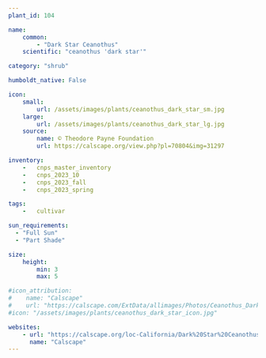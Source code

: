 ```yaml
---
plant_id: 104

name: 
    common: 
        - "Dark Star Ceanothus"   
    scientific: "ceanothus 'dark star'" 

category: "shrub"

humboldt_native: False

icon: 
    small: 
        url: /assets/images/plants/ceanothus_dark_star_sm.jpg 
    large: 
        url: /assets/images/plants/ceanothus_dark_star_lg.jpg 
    source: 
        name: © Theodore Payne Foundation
        url: https://calscape.org/view.php?pl=70804&img=31297 

inventory: 
    -   cnps_master_inventory
    -   cnps_2023_10
    -   cnps_2023_fall
    -   cnps_2023_spring

tags:  
    -   cultivar

sun_requirements:
  - "Full Sun"
  - "Part Shade"

size:
    height: 
        min: 3
        max: 5

#icon_attribution: 
#    name: "Calscape"
#    url: "https://calscape.com/ExtData/allimages/Photos/Ceanothus_Dark_Star_image_5.jpg" 
#icon: "/assets/images/plants/ceanothus_dark_star_icon.jpg" 

websites:
    - url: "https://calscape.org/loc-California/Dark%20Star%20Ceanothus%20(Ceanothus%20'Dark%20Star')"
      name: "Calscape"
---
```

